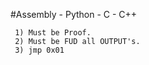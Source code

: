 #Assembly - Python - C - C++

     1) Must be Proof.
     2) Must be FUD all OUTPUT's.
     3) jmp 0x01



